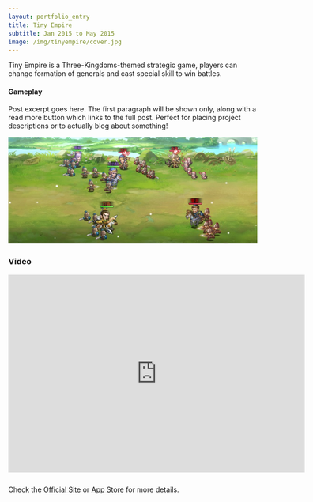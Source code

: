 ```yaml
---
layout: portfolio_entry
title: Tiny Empire
subtitle: Jan 2015 to May 2015
image: /img/tinyempire/cover.jpg
---
```


Tiny Empire is a Three-Kingdoms-themed strategic game, players can change formation of generals and cast special skill to win battles.

#### Gameplay

Post excerpt goes here. The first paragraph will be shown only, along with a read more button which links to the full post. Perfect for placing project descriptions or to actually blog about something!

![Alt text](/img/tinyempire/cover.jpg "Optional title")

### Video
<iframe width="600" height="400" src="http://www.youtube.com/embed/suq4ts3epEs" frameborder="0" allowfullscreen></iframe>

### 
Check the [Official Site](http://sg.3737.com/html/index.html) or [App Store](https://itunes.apple.com/us/app/tiny-empire-rise-of-heroes/id974542669?mt=8) for more details.


